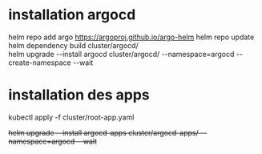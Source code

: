 # installation argocd
helm repo add argo https://argoproj.github.io/argo-helm
helm repo update
helm dependency build cluster/argocd/  
helm upgrade --install argocd cluster/argocd/ --namespace=argocd --create-namespace --wait

# installation des apps
kubectl apply -f cluster/root-app.yaml


~~helm upgrade --install argocd-apps cluster/argocd-apps/ --namespace=argocd --wait~~
